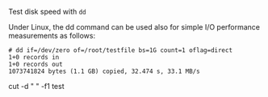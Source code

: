 Test disk speed with `dd`

﻿Under Linux, the dd command can be used also for simple I/O performance measurements as follows:

```
# dd if=/dev/zero of=/root/testfile bs=1G count=1 oflag=direct
1+0 records in
1+0 records out
1073741824 bytes (1.1 GB) copied, 32.474 s, 33.1 MB/s
```


cut -d "	" -f1 test
